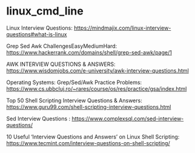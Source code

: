 # linux_cmd_line

Linux Interview Questions: https://mindmajix.com/linux-interview-questions#what-is-linux

Grep Sed Awk ChallengesEasyMediumHard: https://www.hackerrank.com/domains/shell/grep-sed-awk/page/1

AWK INTERVIEW QUESTIONS & ANSWERS: https://www.wisdomjobs.com/e-university/awk-interview-questions.html


Operating Systems: Grep/Sed/Awk Practice Problems: https://www.cs.ubbcluj.ro/~rares/course/os/res/practice/gsa/index.html

Top 50 Shell Scripting Interview Questions & Answers: https://www.guru99.com/shell-scripting-interview-questions.html

Sed Interview Questions : https://www.complexsql.com/sed-interview-questions/

10 Useful ‘Interview Questions and Answers’ on Linux Shell Scripting: https://www.tecmint.com/interview-questions-on-shell-scripting/
